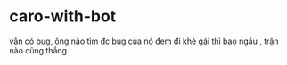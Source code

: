 # caro-with-bot
vẫn có bug, ông nào tìm đc bug của nó đem đi khè gái thì bao ngầu , trận nào cũng thắng 

